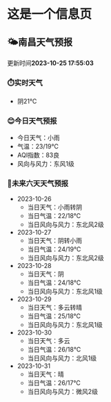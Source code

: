 # 这是一个信息页 
## 🌤️**南昌**天气预报
更新时间**2023-10-25 17:55:03**
### ⏱️实时天气
- 阴21℃
### 😊今日天气预报
- 今日天气：小雨
- 气温：23/19℃
- AQI指数：83良
- 风向与风力：东风1级
### 🤩未来六天天气预报
- 2023-10-26
  - 当日天气：小雨转阴
  - 当日气温：22/18℃
  - 当日风向与风力：东北风2级
- 2023-10-27
  - 当日天气：阴转小雨
  - 当日气温：24/19℃
  - 当日风向与风力：东北风2级
- 2023-10-28
  - 当日天气：阴
  - 当日气温：24/18℃
  - 当日风向与风力：东北风1级
- 2023-10-29
  - 当日天气：多云转晴
  - 当日气温：25/18℃
  - 当日风向与风力：东北风1级
- 2023-10-30
  - 当日天气：多云
  - 当日气温：26/18℃
  - 当日风向与风力：北风1级
- 2023-10-31
  - 当日天气：晴
  - 当日气温：26/17℃
  - 当日风向与风力：微风2级

